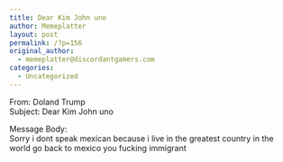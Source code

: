 ```yaml
---
title: Dear Kim John uno
author: Memeplatter
layout: post
permalink: /?p=156
original_author:
  - memeplatter@discordantgamers.com
categories:
  - Uncategorized
---
```

From: Doland Trump  
Subject: Dear Kim John uno

Message Body:  
Sorry i dont speak mexican because i live in the greatest country in the world go back to mexico you fucking immigrant